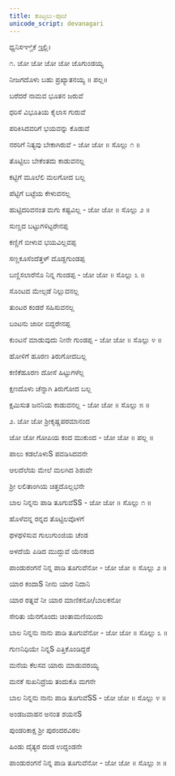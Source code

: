 ```yaml
---
title: ತೊಟ್ಟಲು-ಪೂಜೆ
unicode_script: devanagari
---
```


ಧ್ವನಿಸಞ್ಚಿಕೆ [ಇಲ್ಲಿ](https://archive.org/details/havyakaTottiluHaaDu)।

  

೧. ಜೋ ಜೋ ಜೋ ಜೋ ಜೊಗುಂಡಯ್ಯ

ನೀಜಗದೊಳು ಬಹು ಪ್ರಖ್ಯಾತನಯ್ಯ ॥ ಪಲ್ಲ॥

  

ಬರೆದರೆ ನಾಮವ ಭೂತನ ಜರುವೆ

ಧರಿಸೆ ವಿಭೂತಿಯ ಕೈಲಾಸ ಗುರುವೆ

ಪರಿಕಿಸಿದವರಿಗೆ ಭಯವನ್ನು ಕೊಡುವೆ

ನರರಿಗೆ ನಿತ್ಯವು ಬೇಕಾಗಿರುವೆ \- ಜೋ ಜೋ ॥ ಸೊಲ್ಲು ೧ ॥

  

ತೊಟ್ಟಿಲು ಬೇಕೆಂತದು ಕಾಡುವನಲ್ಲ

ಕಟ್ಟಿಗೆ ಮೂಲೆಲಿ ಮಲಗೋದ ಬಲ್ಲ

ಪೆಟ್ಟಿಗೆ ಬಟ್ಟೆಯ ಕೇಳುವನಲ್ಲ

ಹುಟ್ಟಿದರಿವನಂತ ಮಗು ಕಷ್ಟವಿಲ್ಲ  \- ಜೋ ಜೋ ॥ ಸೊಲ್ಲು ೨ ॥

  

ಸುಣ್ಣದ ಬಟ್ಟುಗಳಿಟ್ಟರೇನಪ್ಪ

ಕಣ್ಣಿಗೆ ಬೀಳುವ ಭಯವಿಲ್ಲವಪ್ಪ

ಸಣ್ಣಕೂಸೆಂದೆತ್ತಳ್ ದೊಡ್ಡಗುಂಡಪ್ಪ

ಬಣ್ಣಿಸಲಾರೆನೊ ನಿನ್ನ ಗುಂಡಪ್ಪ \- ಜೋ ಜೋ ॥ ಸೊಲ್ಲು ೩ ॥

  

ಸೊಂಟದ ಮೇಲ್ಗಡೆ ನಿಲ್ಲುವನಲ್ಲ

ತುಂಟರ ಕಂಡರೆ ಸಹಿಸುವನಲ್ಲ

ಬಂಟನು ಜಾರೀ ಬಿದ್ದರೇನಪ್ಪ

ಕುಂಟನೆ ಮಾಡುವುದು ನೀನೇ ಗುಂಡಪ್ಪ \- ಜೋ ಜೋ ॥ ಸೊಲ್ಲು ೪ ॥

  

ಹೋಳಿಗೆ ಹೂರಣ ತಿರುಗೋದಬಲ್ಲ

ಕಣಿಕೆಹೂರಣ ದೋಸೆ ಹಿಟ್ಟುಗಳೆಲ್ಲ

ಕ್ಷಣದೊಳು ಚೆನ್ನಾಗಿ ತಿರುಗೋದ ಬಲ್ಲ

ಕ್ಷಮಿಸುತ ಜನನಿಯ ಕಾಡುವನಲ್ಲ \- ಜೋ ಜೋ ॥ ಸೊಲ್ಲು ೫ ॥

  

೨. ಜೋ ಜೋ ಶ್ರೀಕೃಷ್ಣಪರಮಾನಂದ

ಜೋ ಜೋ ಗೋಪಿಯ ಕಂದ ಮುಕುಂದ \- ಜೋ ಜೋ ॥ ಪಲ್ಲ ॥

  

ಪಾಲು ಕಡಲೊಳುS ಪವಡಿಸಿದವನೇ

ಆಲದೆಲೆಯ ಮೇಲೆ ಮಲಗಿದ ಶಿಶುವೇ

ಶ್ರೀ ಲಲಿತಾಂಗಿಯ ಚಿತ್ತದೊಲ್ಲಭನೇ

ಬಾಲ ನಿನ್ನನು ಪಾಡಿ ತೂಗುವೆSS - ಜೋ ಜೋ ॥ ಸೊಲ್ಲು ೧ ॥

  

ಹೊಳೆವನ್ನ ರನ್ನದ ತೊಟ್ಟಿಲವೊಳಗೆ

ಥಳಥಳಿಸುವ ಗುಲುಗುಂಜಿಯ ಚೆಂಡ

ಅಳದೆಯೆ ಪಿಡಿದ ಮುದ್ದುವೆ ಯೆನಕಂದ

ಪಾಂಡುರಂಗನೆ ನಿನ್ನ ಪಾಡಿ ತೂಗುವೆನೋ \- ಜೋ ಜೋ ॥ ಸೊಲ್ಲು ೨ ॥

  

ಯಾರ ಕಂದಾS ನೀನು ಯಾರ ನಿದಾನಿ

ಯಾರ ರತ್ನವೆ ನೀ ಯಾರ ಮಾಣಿಕನೋ/ಬಾಲಕನೋ

ಸೇರಿತು ಯೆನಗೊಂದು ಚಿಂತಾಮಣಿಯಿಂದು

ಬಾಲ ನಿನ್ನನು ನಾನು ಪಾಡಿ ತೂಗುವೆನೋ \- ಜೋ ಜೋ ॥ ಸೊಲ್ಲು ೩ ॥

  

ಗುಣನಿಧಿಯೇ ನಿನ್ನS ಎತ್ತಿಕೊಂಡಿದ್ದರೆ

ಮನೆಯ ಕೆಲಸವ ಯಾರು ಮಾಡುವರಯ್ಯ

ಮನಕೆ ಸುಖನಿದ್ರೆಯ ತಂದುಕೊ ಮಗನೇ

ಬಾಲ ನಿನ್ನನು ನಾನು ಪಾಡಿ ತೂಗುವೆSS - ಜೋ ಜೋ ॥ ಸೊಲ್ಲು ೪ ॥

  

ಅಂಡಜವಾಹನ ಅನಂತ ಶಯನS

ಪುಂಡರಿಕಾಕ್ಷ ಶ್ರೀ ಪುರಂದರವಿಠಲ

ಹಿಂಡು ದೈತ್ಯರ ದಂಡ ಉದ್ದಂಡನೇ

ಪಾಂಡುರಂಗನೆ ನಿನ್ನ ಪಾಡಿ ತೂಗುವೆನೋ \- ಜೋ ಜೋ ॥ ಸೊಲ್ಲು ೫ ॥

